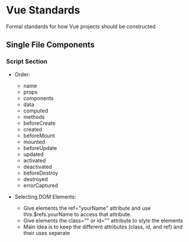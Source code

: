 # Vue Standards
Formal standards for how Vue projects should be constructed

## Single File Components

### Script Section
- Order:
  - name
  - props
  - components
  - data
  - computed
  - methods
  - beforeCreate
  - created
  - beforeMount
  - mounted
  - beforeUpdate
  - updated
  - activated
  - deactivated
  - beforeDestroy
  - destroyed
  - errorCaptured

- Selecting DOM Elements:
  - Give elements the ref="yourName" attribute and use this.$refs.yourName to access that attribute.
  - Give elements the class="" or id="" attribute to style the elements
  - Main idea is to keep the different attributes (class, id, and ref) and their uses seperate
